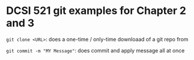 # DCSI 521 git examples for Chapter 2 and 3

`git clone <URL>`:  does a one-time / only-time downloaad of a git repo from <URL>

`git commit -m "MY Message"`: does commit and apply message all at once
